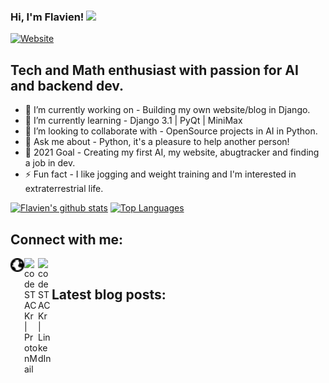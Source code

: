 ### Hi, I'm Flavien! <img src="https://media.giphy.com/media/hvRJCLFzcasrR4ia7z/giphy.gif" width="25px">
[![Website](https://img.shields.io/badge/MySoonBuildWebsite-MySoonBuildWebsite-green?style=flat-square)](yourWebsiteHere)

## Tech and Math enthusiast with passion for AI and backend dev.
- 🔭 I’m currently working on - Building my own website/blog in Django.
- 🌱 I’m currently learning - Django 3.1 | PyQt | MiniMax
- 👯 I’m looking to collaborate with - OpenSource projects in AI in Python.
- 💬 Ask me about - Python, it's a pleasure to help another person!
- 🥅 2021 Goal - Creating my first AI, my website, abugtracker and finding a job in dev.
- ⚡ Fun fact - I like jogging and weight training and I'm interested in extraterrestrial life.

<!-- Also feel free to update second URL to any URL -->
[![Flavien's github stats](https://github-readme-stats.vercel.app/api?username=flavienChamay&count_private=true&include_all_commits=true&theme=radical)](https://duckduckgo.com)
[![Top Languages](https://github-readme-stats.vercel.app/api/top-langs/?username=flavienChamay&layout=compact)]()

## Connect with me:
[<img align="left" alt="codeSTACKr.com" width="22px" src="https://raw.githubusercontent.com/iconic/open-iconic/master/svg/globe.svg" />][website]
[<img align="left" alt="codeSTACKr | ProtonMail" width="22px" src="https://cdn.jsdelivr.net/npm/simple-icons@v3/icons/twitter.svg" />][protonmail]
[<img align="left" alt="codeSTACKr | LinkedIn" width="22px" src="https://cdn.jsdelivr.net/npm/simple-icons@v3/icons/linkedin.svg" />][linkedin]
<br />

<!-- Optional if you have blogs -->
## Latest blog posts:
<!-- BLOG-POST-LIST:START -->
<!-- BLOG-POST-LIST:END -->

<!-- This section you create this variables that are used above -->
[website]: https://duckduckgo.com
[linkedin]: https://www.linkedin.com/in/flavien-chamay-836804204
[protonmail]: mailto:flavien.chamay@protonmail.com
